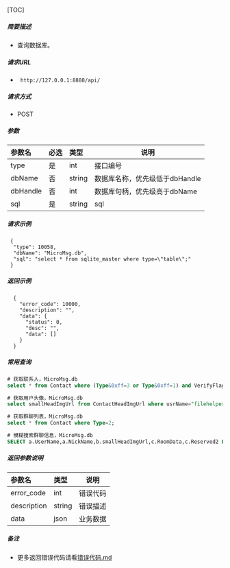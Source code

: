 

[TOC]
    
##### 简要描述

- 查询数据库。

##### 请求URL
- ` http://127.0.0.1:8888/api/`
  
##### 请求方式
- POST 

##### 参数

| 参数名      | 必选 | 类型     | 说明                  |
|:---------|:---|:-------|---------------------|
| type     | 是  | int    | 接口编号                |
| dbName   | 否  | string | 数据库名称，优先级低于dbHandle |
| dbHandle | 否  | int    | 数据库句柄，优先级高于dbName   |
| sql      | 是  | string | sql                 |

##### 请求示例

```
 {
  "type": 10058,
  "dbName": "MicroMsg.db",
  "sql": "select * from sqlite_master where type=\"table\";"
 } 
```

##### 返回示例 

``` 
  {
    "error_code": 10000,
    "description": "",
    "data": {
      "status": 0,
      "desc": "",
      "data": []
    }
  }
```
##### 常用查询
```sql
# 获取联系人，MicroMsg.db
select * from Contact where (Type&0xff=3 or Type&0xff=1) and VerifyFlag=0 and UserName NOT IN ('medianote','fmessage','floatbottle');
```
```sql
# 获取用户头像，MicroMsg.db
select smallHeadImgUrl from ContactHeadImgUrl where usrName="filehelper";
```
```sql
# 获取群聊列表，MicroMsg.db
select * from Contact where Type=2;
```
```sql
# 模糊搜索群聊信息，MicroMsg.db
SELECT a.UserName,a.NickName,b.smallHeadImgUrl,c.RoomData,c.Reserved2 FROM Contact a INNER JOIN ContactHeadImgUrl b ON a.UserName=b.usrName INNER JOIN ChatRoom c ON c.ChatRoomName=a.UserName WHERE a.nickName like "%某不知名的群" AND a.Type=2;)
```

##### 返回参数说明 

|参数名|类型|说明|
|:-----  |:-----|-----                           |
|error_code |int   |错误代码  |
|description|string|错误描述|
|data|json|业务数据|

##### 备注

- 更多返回错误代码请看[错误代码.md](../错误代码.md)







